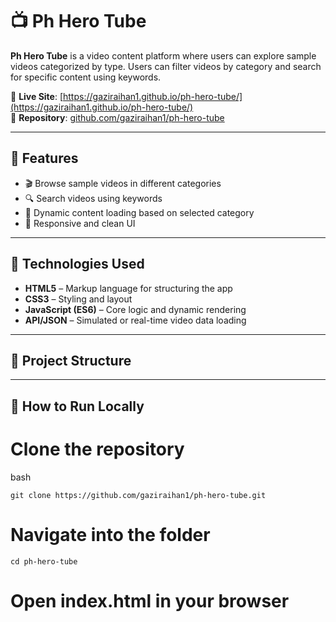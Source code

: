 # 📺 Ph Hero Tube

**Ph Hero Tube** is a video content platform where users can explore sample videos categorized by type. Users can filter videos by category and search for specific content using keywords.

🔗 **Live Site**: [https://gaziraihan1.github.io/ph-hero-tube/](https://gaziraihan1.github.io/ph-hero-tube/)  
📁 **Repository**: [github.com/gaziraihan1/ph-hero-tube](https://github.com/gaziraihan1/ph-hero-tube.git)

---

## 🚀 Features

- 🎬 Browse sample videos in different categories
- 🔍 Search videos using keywords
- 📂 Dynamic content loading based on selected category
- 📱 Responsive and clean UI

---

## 🧠 Technologies Used

- **HTML5** – Markup language for structuring the app  
- **CSS3** – Styling and layout  
- **JavaScript (ES6)** – Core logic and dynamic rendering  
- **API/JSON** – Simulated or real-time video data loading  

---

## 📂 Project Structure


---

## 🔧 How to Run Locally
# Clone the repository
bash
```
git clone https://github.com/gaziraihan1/ph-hero-tube.git
```
# Navigate into the folder
```
cd ph-hero-tube
```
# Open index.html in your browser
